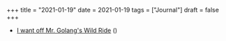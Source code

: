 +++
title = "2021-01-19"
date = 2021-01-19
tags = ["Journal"]
draft = false
+++

-   [I want off Mr. Golang's Wild Ride](https://fasterthanli.me/articles/i-want-off-mr-golangs-wild-ride) ()